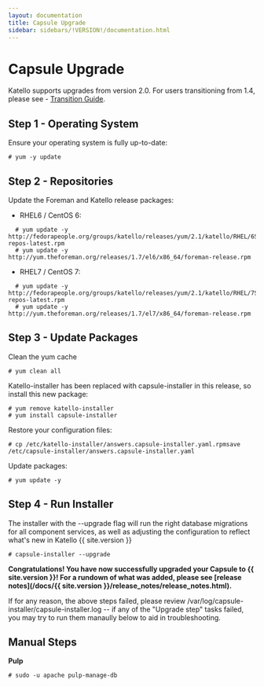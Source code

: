 ```yaml
---
layout: documentation
title: Capsule Upgrade
sidebar: sidebars/!VERSION!/documentation.html
---
```


# Capsule Upgrade

Katello supports upgrades from version 2.0.  For users transitioning from 1.4, please see - [Transition Guide](/docs/installation/2.0-transition.html).

## Step 1 - Operating System

Ensure your operating system is fully up-to-date:

```
# yum -y update
```

## Step 2 - Repositories

Update the Foreman and Katello release packages:

  * RHEL6 / CentOS 6:

```
  # yum update -y http://fedorapeople.org/groups/katello/releases/yum/2.1/katello/RHEL/6Server/x86_64/katello-repos-latest.rpm
  # yum update -y http://yum.theforeman.org/releases/1.7/el6/x86_64/foreman-release.rpm
```

  * RHEL7 / CentOS 7:

```
  # yum update -y http://fedorapeople.org/groups/katello/releases/yum/2.1/katello/RHEL/7Server/x86_64/katello-repos-latest.rpm
  # yum update -y http://yum.theforeman.org/releases/1.7/el7/x86_64/foreman-release.rpm
```

## Step 3 - Update Packages

Clean the yum cache

```
# yum clean all
```

Katello-installer has been replaced with capsule-installer in this release, so install this new package:

```
# yum remove katello-installer
# yum install capsule-installer
```

Restore your configuration files:

```
# cp /etc/katello-installer/answers.capsule-installer.yaml.rpmsave /etc/capsule-installer/answers.capsule-installer.yaml
```

Update packages:

```
# yum update -y
```

## Step 4 - Run Installer

The installer with the --upgrade flag will run the right database migrations for all component services, as well as adjusting the configuration to reflect what's new in Katello {{ site.version }}

```
# capsule-installer --upgrade
```

**Congratulations! You have now successfully upgraded your Capsule to {{ site.version }}! For a rundown of what was added, please see [release notes](/docs/{{ site.version }}/release_notes/release_notes.html).**

If for any reason, the above steps failed, please review /var/log/capsule-installer/capsule-installer.log -- if any of the "Upgrade step" tasks failed, you may try to run them manaully below to aid in troubleshooting.

## Manual Steps

**Pulp**

```
# sudo -u apache pulp-manage-db
```

